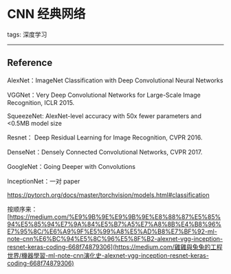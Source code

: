 # CNN 经典网络

tags: 深度学习

---





## Reference

AlexNet：ImageNet Classification with Deep Convolutional Neural Networks

VGGNet：Very Deep Convolutional Networks for Large-Scale Image Recognition, ICLR 2015.

SqueezeNet: AlexNet-level accuracy with 50x fewer parameters and <0.5MB model size

Resnet： Deep Residual Learning for Image Recognition, CVPR 2016.

DenseNet：Densely Connected Convolutional Networks, CVPR 2017.

GoogleNet：Going Deeper with Convolutions 

InceptionNet：一对 paper



https://pytorch.org/docs/master/torchvision/models.html#classification



按顺序来： [https://medium.com/%E9%9B%9E%E9%9B%9E%E8%88%87%E5%85%94%E5%85%94%E7%9A%84%E5%B7%A5%E7%A8%8B%E4%B8%96%E7%95%8C/%E6%A9%9F%E5%99%A8%E5%AD%B8%E7%BF%92-ml-note-cnn%E6%BC%94%E5%8C%96%E5%8F%B2-alexnet-vgg-inception-resnet-keras-coding-668f74879306](https://medium.com/雞雞與兔兔的工程世界/機器學習-ml-note-cnn演化史-alexnet-vgg-inception-resnet-keras-coding-668f74879306)

